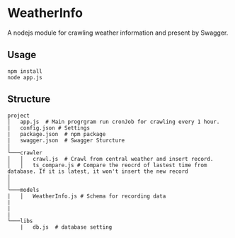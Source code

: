 # WeatherInfo

A nodejs module for crawling weather information and present by Swagger.


## Usage 

```
npm install
node app.js
```

## Structure

```
project
│   app.js  # Main progrgram run cronJob for crawling every 1 hour.
|   config.json # Settings
|   package.json  # npm package
|   swagger.json  # Swagger Sturcture
│
└───crawler
│   │   crawl.js  # Crawl from central weather and insert record.
│   │   ts_compare.js # Compare the reocrd of lastest time from database. If it is latest, it won't insert the new record
│
│   
└───models
|   │   WeatherInfo.js # Schema for recording data
|
|
|
└───libs
    |   db.js  # database setting
```
